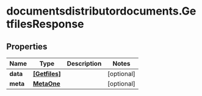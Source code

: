 # documentsdistributordocuments.GetfilesResponse

## Properties

Name | Type | Description | Notes
------------ | ------------- | ------------- | -------------
**data** | [**[Getfiles]**](Getfiles.md) |  | [optional] 
**meta** | [**MetaOne**](MetaOne.md) |  | [optional] 


